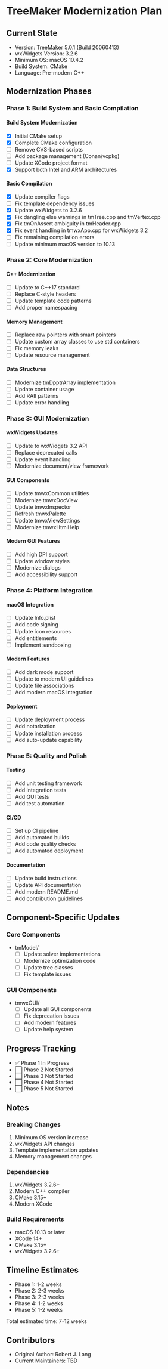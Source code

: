 # TreeMaker Modernization Plan

## Current State

- Version: TreeMaker 5.0.1 (Build 20060413)
- wxWidgets Version: 3.2.6
- Minimum OS: macOS 10.4.2
- Build System: CMake
- Language: Pre-modern C++

## Modernization Phases

### Phase 1: Build System and Basic Compilation

#### Build System Modernization

- [x] Initial CMake setup
- [x] Complete CMake configuration
- [ ] Remove CVS-based scripts
- [ ] Add package management (Conan/vcpkg)
- [ ] Update XCode project format
- [x] Support both Intel and ARM architectures

#### Basic Compilation

- [x] Update compiler flags
- [ ] Fix template dependency issues
- [x] Update wxWidgets to 3.2.6
- [x] Fix dangling else warnings in tmTree.cpp and tmVertex.cpp
- [x] Fix tmOnAssert ambiguity in tmHeader.cpp
- [x] Fix event handling in tmwxApp.cpp for wxWidgets 3.2
- [ ] Fix remaining compilation errors
- [ ] Update minimum macOS version to 10.13

### Phase 2: Core Modernization

#### C++ Modernization

- [ ] Update to C++17 standard
- [ ] Replace C-style headers
- [ ] Update template code patterns
- [ ] Add proper namespacing

#### Memory Management

- [ ] Replace raw pointers with smart pointers
- [ ] Update custom array classes to use std containers
- [ ] Fix memory leaks
- [ ] Update resource management

#### Data Structures

- [ ] Modernize tmDpptrArray implementation
- [ ] Update container usage
- [ ] Add RAII patterns
- [ ] Update error handling

### Phase 3: GUI Modernization

#### wxWidgets Updates

- [ ] Update to wxWidgets 3.2 API
- [ ] Replace deprecated calls
- [ ] Update event handling
- [ ] Modernize document/view framework

#### GUI Components

- [ ] Update tmwxCommon utilities
- [ ] Modernize tmwxDocView
- [ ] Update tmwxInspector
- [ ] Refresh tmwxPalette
- [ ] Update tmwxViewSettings
- [ ] Modernize tmwxHtmlHelp

#### Modern GUI Features

- [ ] Add high DPI support
- [ ] Update window styles
- [ ] Modernize dialogs
- [ ] Add accessibility support

### Phase 4: Platform Integration

#### macOS Integration

- [ ] Update Info.plist
- [ ] Add code signing
- [ ] Update icon resources
- [ ] Add entitlements
- [ ] Implement sandboxing

#### Modern Features

- [ ] Add dark mode support
- [ ] Update to modern UI guidelines
- [ ] Update file associations
- [ ] Add modern macOS integration

#### Deployment

- [ ] Update deployment process
- [ ] Add notarization
- [ ] Update installation process
- [ ] Add auto-update capability

### Phase 5: Quality and Polish

#### Testing

- [ ] Add unit testing framework
- [ ] Add integration tests
- [ ] Add GUI tests
- [ ] Add test automation

#### CI/CD

- [ ] Set up CI pipeline
- [ ] Add automated builds
- [ ] Add code quality checks
- [ ] Add automated deployment

#### Documentation

- [ ] Update build instructions
- [ ] Update API documentation
- [ ] Add modern README.md
- [ ] Add contribution guidelines

## Component-Specific Updates

### Core Components

- tmModel/
  - [ ] Update solver implementations
  - [ ] Modernize optimization code
  - [ ] Update tree classes
  - [ ] Fix template issues

### GUI Components

- tmwxGUI/
  - [ ] Update all GUI components
  - [ ] Fix deprecation issues
  - [ ] Add modern features
  - [ ] Update help system

## Progress Tracking

- ✅ Phase 1 In Progress
- ⬜ Phase 2 Not Started
- ⬜ Phase 3 Not Started
- ⬜ Phase 4 Not Started
- ⬜ Phase 5 Not Started

## Notes

### Breaking Changes

1. Minimum OS version increase
2. wxWidgets API changes
3. Template implementation updates
4. Memory management changes

### Dependencies

1. wxWidgets 3.2.6+
2. Modern C++ compiler
3. CMake 3.15+
4. Modern XCode

### Build Requirements

- macOS 10.13 or later
- XCode 14+
- CMake 3.15+
- wxWidgets 3.2.6+

## Timeline Estimates

- Phase 1: 1-2 weeks
- Phase 2: 2-3 weeks
- Phase 3: 2-3 weeks
- Phase 4: 1-2 weeks
- Phase 5: 1-2 weeks

Total estimated time: 7-12 weeks

## Contributors

- Original Author: Robert J. Lang
- Current Maintainers: TBD
